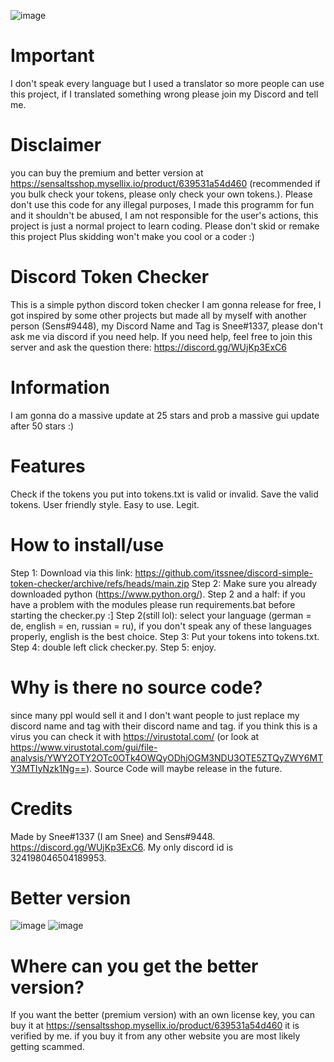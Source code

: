 ![image](https://media.discordapp.net/attachments/1023911532108709898/1050507164990582934/image.png?width=823&height=432)
# Important
I don't speak every language but I used a translator so more people can use this project, if I translated something wrong please join my Discord and tell me.

# Disclaimer
you can buy the premium and better version at https://sensaltsshop.mysellix.io/product/639531a54d460 (recommended if you bulk check your tokens, please only check your own tokens.).
Please don't use this code for any illegal purposes, I made this programm for fun and it shouldn't be abused, I am not responsible for the user's actions, this project is just a normal project to learn coding. Please don't skid or remake this project
Plus skidding won't make you cool or a coder :)

# Discord Token Checker
This is a simple python discord token checker I am gonna release for free, I got inspired by some other projects but made all by myself with another person (Sens#9448), my Discord Name and Tag is Snee#1337, please don't ask me via discord if you need help.
If you need help, feel free to join this server and ask the question there:
https://discord.gg/WUjKp3ExC6

# Information
I am gonna do a massive update at 25 stars and prob a massive gui update after 50 stars :)

# Features
Check if the tokens you put into tokens.txt is valid or invalid.
Save the valid tokens.
User friendly style.
Easy to use.
Legit.

# How to install/use
Step 1: Download via this link: https://github.com/itssnee/discord-simple-token-checker/archive/refs/heads/main.zip
Step 2: Make sure you already downloaded python (https://www.python.org/).
Step 2 and a half: if you have a problem with the modules please run requirements.bat before starting the checker.py :]
Step 2(still lol): select your language (german = de, english = en, russian = ru), if you don't speak any of these languages properly, english is the best choice.
Step 3: Put your tokens into tokens.txt.
Step 4: double left click checker.py.
Step 5: enjoy.

# Why is there no source code?
since many ppl would sell it and I don't want people to just replace my discord name and tag with their discord name and tag.
if you think this is a virus you can check it with https://virustotal.com/ (or look at https://www.virustotal.com/gui/file-analysis/YWY2OTY2OTc0OTk4OWQyODhjOGM3NDU3OTE5ZTQyZWY6MTY3MTIyNzk1Ng==).
Source Code will maybe release in the future.

# Credits
Made by Snee#1337 (I am Snee) and Sens#9448.
https://discord.gg/WUjKp3ExC6.
My only discord id is 324198046504189953.

# Better version
![image](https://media.discordapp.net/attachments/1050764462744948806/1053804123440558170/image.png)
![image](https://media.discordapp.net/attachments/1050764462744948806/1053803781516705872/image.png)
# Where can you get the better version?
If you want the better (premium version) with an own license key, you can buy it at https://sensaltsshop.mysellix.io/product/639531a54d460
it is verified by me. if you buy it from any other website you are most likely getting scammed.
